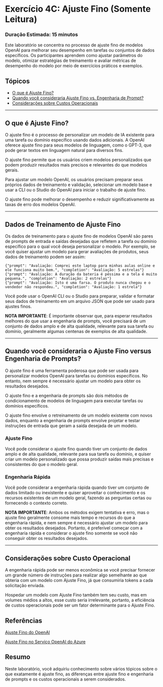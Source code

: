 # Exercício 4C: Ajuste Fino (Somente Leitura)

### Duração Estimada: 15 minutos

Este laboratório se concentra no processo de ajuste fino de modelos OpenAI para melhorar seu desempenho em tarefas ou conjuntos de dados específicos. Os participantes aprendem como ajustar parâmetros do modelo, otimizar estratégias de treinamento e avaliar métricas de desempenho do modelo por meio de exercícios práticos e exemplos.

## Tópicos

- [O que é Ajuste Fino?](#o-que-e-ajuste-fino)
- [Quando você consideraria Ajuste Fino vs. Engenharia de Prompt?](#quando-voce-consideraria-ajuste-fino-vs-engenharia-de-prompt)
- [Considerações sobre Custos Operacionais](#considerações-sobre-custos-operacionais)

---
## O que é Ajuste Fino?

O ajuste fino é o processo de personalizar um modelo de IA existente para uma tarefa ou domínio específico usando dados adicionais. A OpenAI oferece ajuste fino para seus modelos de linguagem, como o GPT-3, que pode gerar textos em linguagem natural para diversos fins.

O ajuste fino permite que os usuários criem modelos personalizados que podem produzir resultados mais precisos e relevantes do que modelos gerais.

Para ajustar um modelo OpenAI, os usuários precisam preparar seus próprios dados de treinamento e validação, selecionar um modelo base e usar a CLI ou o Studio do OpenAI para iniciar o trabalho de ajuste fino.

O ajuste fino pode melhorar o desempenho e reduzir significativamente as taxas de erro dos modelos OpenAI.

---
## Dados de Treinamento de Ajuste Fino

Os dados de treinamento para o ajuste fino de modelos OpenAI são pares de prompts de entrada e saídas desejadas que refletem a tarefa ou domínio específico para o qual você deseja personalizar o modelo. Por exemplo, se você quiser ajustar um modelo para gerar avaliações de produtos, seus dados de treinamento podem ser assim:

```
{"prompt": "Avaliação: Comprei este laptop para minhas aulas online e ele funciona muito bem.", "completion": "Avaliação: 5 estrelas"}
{"prompt": "Avaliação: A duração da bateria é péssima e a tela é muito pequena.", "completion": "Avaliação: 2 estrelas"}
{"prompt": "Avaliação: Isto é uma farsa. O produto nunca chegou e o vendedor não respondeu.", "completion": "Avaliação: 1 estrela"}
```

Você pode usar o OpenAI CLI ou o Studio para preparar, validar e formatar seus dados de treinamento em um arquivo JSON que pode ser usado para ajustes finos.

**NOTA IMPORTANTE**:
É importante observar que, para esperar resultados melhores do que usar a engenharia de prompts, você precisará de um conjunto de dados amplo e de alta qualidade, relevante para sua tarefa ou domínio, geralmente algumas centenas de exemplos de alta qualidade.

---
## Quando você consideraria o Ajuste Fino versus Engenharia de Prompts?

O ajuste fino é uma ferramenta poderosa que pode ser usada para personalizar modelos OpenAI para tarefas ou domínios específicos. No entanto, nem sempre é necessário ajustar um modelo para obter os resultados desejados.

O ajuste fino e a engenharia de prompts são dois métodos de condicionamento de modelos de linguagem para executar tarefas ou domínios específicos.

O ajuste fino envolve o retreinamento de um modelo existente com novos dados, enquanto a engenharia de prompts envolve projetar e testar instruções de entrada que geram a saída desejada de um modelo.

### Ajuste Fino

Você pode considerar o ajuste fino quando tiver um conjunto de dados amplo e de alta qualidade, relevante para sua tarefa ou domínio, e quiser criar um modelo personalizado que possa produzir saídas mais precisas e consistentes do que o modelo geral.

### Engenharia Rápida

Você pode considerar a engenharia rápida quando tiver um conjunto de dados limitado ou inexistente e quiser aproveitar o conhecimento e os recursos existentes de um modelo geral, fazendo as perguntas certas ou fornecendo o contexto correto.

**NOTA IMPORTANTE**: Ambos os métodos exigem tentativa e erro, mas o ajuste fino geralmente consome mais tempo e recursos do que a engenharia rápida, e nem sempre é necessário ajustar um modelo para obter os resultados desejados. Portanto, é preferível começar com a engenharia rápida e considerar o ajuste fino somente se você não conseguir obter os resultados desejados.

---
## Considerações sobre Custo Operacional

A engenharia rápida pode ser menos econômica se você precisar fornecer um grande número de instruções para realizar algo semelhante ao que obteria com um modelo com Ajuste Fino, já que consumiria tokens a cada solicitação enviada.

Hospedar um modelo com Ajuste Fino também tem seu custo, mas em volumes médios a altos, esse custo seria irrelevante, portanto, a eficiência de custos operacionais pode ser um fator determinante para o Ajuste Fino.

## Referências

[Ajuste Fino do OpenAI](https://platform.openai.com/docs/guides/fine-tuning)

[Ajuste Fino no Serviço OpenAI do Azure](https://learn.microsoft.com/en-us/azure/cognitive-services/openai/how-to/fine-tuning?pivots=programming-language-studio)

## Resumo

Neste laboratório, você adquiriu conhecimento sobre vários tópicos sobre o que exatamente é ajuste fino, as diferenças entre ajuste fino e engenharia de prompts e os custos operacionais a serem considerados.
